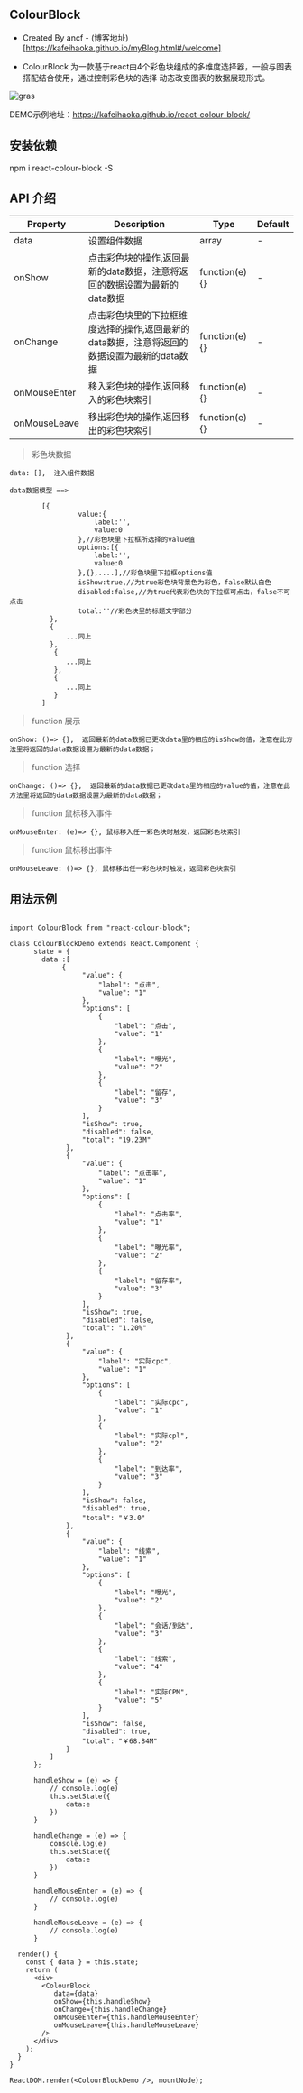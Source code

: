 ## ColourBlock

* Created By ancf - (博客地址)[https://kafeihaoka.github.io/myBlog.html#/welcome]

* ColourBlock 为一款基于react由4个彩色块组成的多维度选择器，一般与图表搭配结合使用，通过控制彩色块的选择
动态改变图表的数据展现形式。

![gras](./demo.png)

DEMO示例地址：https://kafeihaoka.github.io/react-colour-block/

## 安装依赖
npm i react-colour-block -S

## API 介绍

| Property | Description | Type | Default |
| --- | --- | --- | --- |
| data | 设置组件数据 | array | - |
| onShow | 点击彩色块的操作,返回最新的data数据，注意将返回的数据设置为最新的data数据 | function(e){} | - |
| onChange | 点击彩色块里的下拉框维度选择的操作,返回最新的data数据，注意将返回的数据设置为最新的data数据 | function(e){} | - |
| onMouseEnter | 移入彩色块的操作,返回移入的彩色块索引 | function(e){} | - |
| onMouseLeave | 移出彩色块的操作,返回移出的彩色块索引 | function(e){} | - |

> 彩色块数据

    data: [],  注入组件数据
    
    data数据模型 ==>
    
            [{
                     value:{
                         label:'',
                         value:0
                     },//彩色块里下拉框所选择的value值
                     options:[{
                         label:'',
                         value:0
                     },{},....],//彩色块里下拉框options值
                     isShow:true,//为true彩色块背景色为彩色，false默认白色
                     disabled:false,//为true代表彩色块的下拉框可点击，false不可点击
                     total:''//彩色块里的标题文字部分
              },
              {
                  ...同上
              },
               {
                  ...同上
               },
               {
                  ...同上
               }
            ]
    
> function 展示

    onShow: ()=> {},  返回最新的data数据已更改data里的相应的isShow的值，注意在此方法里将返回的data数据设置为最新的data数据；
    
> function 选择

    onChange: ()=> {},  返回最新的data数据已更改data里的相应的value的值，注意在此方法里将返回的data数据设置为最新的data数据；
    
> function 鼠标移入事件

    onMouseEnter: (e)=> {}, 鼠标移入任一彩色块时触发，返回彩色块索引

> function 鼠标移出事件

    onMouseLeave: ()=> {}, 鼠标移出任一彩色块时触发，返回彩色块索引

## 用法示例

```

import ColourBlock from "react-colour-block";

class ColourBlockDemo extends React.Component {
      state = {
        data :[
             {
                  "value": {
                      "label": "点击",
                      "value": "1"
                  },
                  "options": [
                      {
                          "label": "点击",
                          "value": "1"
                      },
                      {
                          "label": "曝光",
                          "value": "2"
                      },
                      {
                          "label": "留存",
                          "value": "3"
                      }
                  ],
                  "isShow": true,
                  "disabled": false,
                  "total": "19.23M"
              },
              {
                  "value": {
                      "label": "点击率",
                      "value": "1"
                  },
                  "options": [
                      {
                          "label": "点击率",
                          "value": "1"
                      },
                      {
                          "label": "曝光率",
                          "value": "2"
                      },
                      {
                          "label": "留存率",
                          "value": "3"
                      }
                  ],
                  "isShow": true,
                  "disabled": false,
                  "total": "1.20%"
              },
              {
                  "value": {
                      "label": "实际cpc",
                      "value": "1"
                  },
                  "options": [
                      {
                          "label": "实际cpc",
                          "value": "1"
                      },
                      {
                          "label": "实际cpl",
                          "value": "2"
                      },
                      {
                          "label": "到达率",
                          "value": "3"
                      }
                  ],
                  "isShow": false,
                  "disabled": true,
                  "total": "￥3.0"
              },
              {
                  "value": {
                      "label": "线索",
                      "value": "1"
                  },
                  "options": [
                      {
                          "label": "曝光",
                          "value": "2"
                      },
                      {
                          "label": "会话/到达",
                          "value": "3"
                      },
                      {
                          "label": "线索",
                          "value": "4"
                      },
                      {
                          "label": "实际CPM",
                          "value": "5"
                      }
                  ],
                  "isShow": false,
                  "disabled": true,
                  "total": "￥68.84M"
              }
          ]
      };

      handleShow = (e) => {
          // console.log(e)
          this.setState({
              data:e
          })
      }
  
      handleChange = (e) => {
          console.log(e)
          this.setState({
              data:e
          })
      }
  
      handleMouseEnter = (e) => {
          // console.log(e)
      }
  
      handleMouseLeave = (e) => {
          // console.log(e)
      }

  render() {
    const { data } = this.state;
    return (
      <div>
        <ColourBlock
           data={data}
           onShow={this.handleShow}
           onChange={this.handleChange}
           onMouseEnter={this.handleMouseEnter}
           onMouseLeave={this.handleMouseLeave}
        />
      </div>
    );
  }
}

ReactDOM.render(<ColourBlockDemo />, mountNode);

```